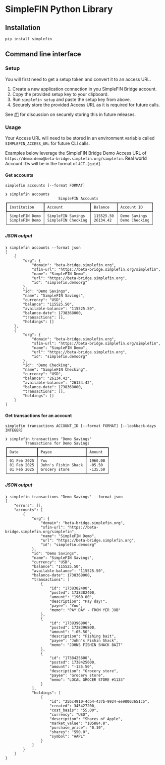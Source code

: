 # SimpleFIN Python Library

## Installation

`pip install simplefin`

## Command line interface

### Setup

You will first need to get a setup token and convert it to an access URL.

1. Create a new application connection in you SimpleFIN Bridge account.
2. Copy the provided setup key to your clipboard.
3. Run `simplefin setup` and paste the setup key from above.
4. Securely store the provided Access URL as it is required for future calls.

See [#1](https://github.com/chrishas35/simplefin-python/issues/1) for discussion on securely storing this in future releases.

### Usage

Your Access URL will need to be stored in an environment variable called `SIMPLEFIN_ACCESS_URL` for future CLI calls.

Examples below leverage the SimpleFIN Bridge Demo Access URL of `https://demo:demo@beta-bridge.simplefin.org/simplefin`. Real world Account IDs will be in the format of `ACT-[guid]`.

#### Get accounts

`simplefin accounts [--format FORMAT]`

<!-- [[[cog
import cog
from simplefin import cli
from click.testing import CliRunner
runner = CliRunner()
result = runner.invoke(cli, ["accounts"])
cog.out(
    "```\n❯ simplefin accounts\n{}```".format(result.output)
)
]]] -->
```
❯ simplefin accounts
                        SimpleFIN Accounts                         
┏━━━━━━━━━━━━━━━━┳━━━━━━━━━━━━━━━━━━━━┳━━━━━━━━━━━┳━━━━━━━━━━━━━━━┓
┃ Institution    ┃ Account            ┃ Balance   ┃ Account ID    ┃
┡━━━━━━━━━━━━━━━━╇━━━━━━━━━━━━━━━━━━━━╇━━━━━━━━━━━╇━━━━━━━━━━━━━━━┩
│ SimpleFIN Demo │ SimpleFIN Savings  │ 115525.50 │ Demo Savings  │
│ SimpleFIN Demo │ SimpleFIN Checking │ 26134.42  │ Demo Checking │
└────────────────┴────────────────────┴───────────┴───────────────┘
```
<!-- [[[end]]] -->

##### JSON output

<!-- [[[cog
import cog
from simplefin import cli
from click.testing import CliRunner
runner = CliRunner()
result = runner.invoke(cli, ["accounts", "--format", "json"])
cog.out(
    "```\n❯ simplefin accounts --format json\n{}```".format(result.output)
)
]]] -->
```
❯ simplefin accounts --format json
[
    {
        "org": {
            "domain": "beta-bridge.simplefin.org",
            "sfin-url": "https://beta-bridge.simplefin.org/simplefin",
            "name": "SimpleFIN Demo",
            "url": "https://beta-bridge.simplefin.org",
            "id": "simplefin.demoorg"
        },
        "id": "Demo Savings",
        "name": "SimpleFIN Savings",
        "currency": "USD",
        "balance": "115525.50",
        "available-balance": "115525.50",
        "balance-date": 1738368000,
        "transactions": [],
        "holdings": []
    },
    {
        "org": {
            "domain": "beta-bridge.simplefin.org",
            "sfin-url": "https://beta-bridge.simplefin.org/simplefin",
            "name": "SimpleFIN Demo",
            "url": "https://beta-bridge.simplefin.org",
            "id": "simplefin.demoorg"
        },
        "id": "Demo Checking",
        "name": "SimpleFIN Checking",
        "currency": "USD",
        "balance": "26134.42",
        "available-balance": "26134.42",
        "balance-date": 1738368000,
        "transactions": [],
        "holdings": []
    }
]
```
<!-- [[[end]]] -->

#### Get transactions for an account

`simplefin transactions ACCOUNT_ID [--format FORMAT] [--lookback-days INTEGER]`

<!-- [[[cog
import cog
from simplefin import cli
from click.testing import CliRunner
runner = CliRunner()
result = runner.invoke(cli, ["transactions", "Demo Savings", "--lookback-days", 1])
cog.out(
    "```\n❯ simplefin transactions \"Demo Savings\"\n{}```".format(result.output)
)
]]] -->
```
❯ simplefin transactions "Demo Savings"
         Transactions for Demo Savings         
┏━━━━━━━━━━━━━┳━━━━━━━━━━━━━━━━━━━━━┳━━━━━━━━━┓
┃ Date        ┃ Payee               ┃ Amount  ┃
┡━━━━━━━━━━━━━╇━━━━━━━━━━━━━━━━━━━━━╇━━━━━━━━━┩
│ 01 Feb 2025 │ You                 │ 1960.00 │
│ 01 Feb 2025 │ John's Fishin Shack │ -05.50  │
│ 01 Feb 2025 │ Grocery store       │ -135.50 │
└─────────────┴─────────────────────┴─────────┘
```
<!-- [[[end]]] -->

##### JSON output

<!-- [[[cog
import cog
from simplefin import cli
from click.testing import CliRunner
runner = CliRunner()
result = runner.invoke(cli, ["transactions", "Demo Savings", "--format", "json", "--lookback-days", 1])
cog.out(
    "```\n❯ simplefin transactions \"Demo Savings\" --format json\n{}```".format(result.output)
)
]]] -->
```
❯ simplefin transactions "Demo Savings" --format json
{
    "errors": [],
    "accounts": [
        {
            "org": {
                "domain": "beta-bridge.simplefin.org",
                "sfin-url": "https://beta-bridge.simplefin.org/simplefin",
                "name": "SimpleFIN Demo",
                "url": "https://beta-bridge.simplefin.org",
                "id": "simplefin.demoorg"
            },
            "id": "Demo Savings",
            "name": "SimpleFIN Savings",
            "currency": "USD",
            "balance": "115525.50",
            "available-balance": "115525.50",
            "balance-date": 1738368000,
            "transactions": [
                {
                    "id": "1738382400",
                    "posted": 1738382400,
                    "amount": "1960.00",
                    "description": "Pay day!",
                    "payee": "You",
                    "memo": "PAY DAY - FROM YER JOB"
                },
                {
                    "id": "1738396800",
                    "posted": 1738396800,
                    "amount": "-05.50",
                    "description": "Fishing bait",
                    "payee": "John's Fishin Shack",
                    "memo": "JOHNS FISHIN SHACK BAIT"
                },
                {
                    "id": "1738425600",
                    "posted": 1738425600,
                    "amount": "-135.50",
                    "description": "Grocery store",
                    "payee": "Grocery store",
                    "memo": "LOCAL GROCER STORE #1133"
                }
            ],
            "holdings": [
                {
                    "id": "25bc4910-4cb4-437b-9924-ee98003651c5",
                    "created": 345427200,
                    "cost_basis": "55.00",
                    "currency": "USD",
                    "description": "Shares of Apple",
                    "market_value": "105884.8",
                    "purchase_price": "0.10",
                    "shares": "550.0",
                    "symbol": "AAPL"
                }
            ]
        }
    ]
}
```
<!-- [[[end]]] -->
